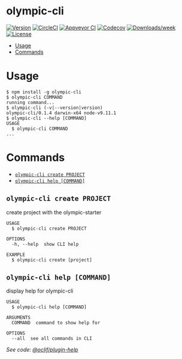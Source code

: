 olympic-cli
===========



[![Version](https://img.shields.io/npm/v/olympic-cli.svg)](https://npmjs.org/package/olympic-cli)
[![CircleCI](https://circleci.com/gh/https://github.com/willkan/olympic/olympic-cli/tree/master.svg?style=shield)](https://circleci.com/gh/https://github.com/willkan/olympic/olympic-cli/tree/master)
[![Appveyor CI](https://ci.appveyor.com/api/projects/status/github/https://github.com/willkan/olympic/olympic-cli?branch=master&svg=true)](https://ci.appveyor.com/project/https://github.com/willkan/olympic/olympic-cli/branch/master)
[![Codecov](https://codecov.io/gh/https://github.com/willkan/olympic/olympic-cli/branch/master/graph/badge.svg)](https://codecov.io/gh/https://github.com/willkan/olympic/olympic-cli)
[![Downloads/week](https://img.shields.io/npm/dw/olympic-cli.svg)](https://npmjs.org/package/olympic-cli)
[![License](https://img.shields.io/npm/l/olympic-cli.svg)](https://github.com/https://github.com/willkan/olympic/olympic-cli/blob/master/package.json)

<!-- toc -->
* [Usage](#usage)
* [Commands](#commands)
<!-- tocstop -->
# Usage
<!-- usage -->
```sh-session
$ npm install -g olympic-cli
$ olympic-cli COMMAND
running command...
$ olympic-cli (-v|--version|version)
olympic-cli/0.1.4 darwin-x64 node-v9.11.1
$ olympic-cli --help [COMMAND]
USAGE
  $ olympic-cli COMMAND
...
```
<!-- usagestop -->
# Commands
<!-- commands -->
* [`olympic-cli create PROJECT`](#olympic-cli-create-project)
* [`olympic-cli help [COMMAND]`](#olympic-cli-help-command)

## `olympic-cli create PROJECT`

create project with the olympic-starter

```
USAGE
  $ olympic-cli create PROJECT

OPTIONS
  -h, --help  show CLI help

EXAMPLE
  $ olympic-cli create [project]
```

## `olympic-cli help [COMMAND]`

display help for olympic-cli

```
USAGE
  $ olympic-cli help [COMMAND]

ARGUMENTS
  COMMAND  command to show help for

OPTIONS
  --all  see all commands in CLI
```

_See code: [@oclif/plugin-help](https://github.com/oclif/plugin-help/blob/v1.2.5/src/commands/help.ts)_
<!-- commandsstop -->
